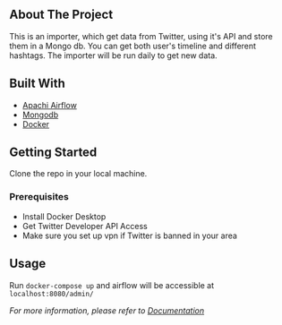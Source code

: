 <!-- ABOUT THE PROJECT -->
## About The Project

This is an importer, which get data from Twitter, using it's API and store them in a Mongo db. You can get both user's timeline and different hashtags.
The importer will be run daily to get new data.

## Built With

* [Apachi Airflow](https://airflow.apache.org/)
* [Mongodb](https://www.mongodb.com/)
* [Docker](https://www.docker.com/)


<!-- GETTING STARTED -->
## Getting Started

Clone the repo in your local machine.

### Prerequisites

* Install Docker Desktop
* Get Twitter Developer API Access
* Make sure you set up vpn if Twitter is banned in your area

<!-- USAGE EXAMPLE -->
## Usage

Run `docker-compose up` and airflow will be accessible at `localhost:8080/admin/`

_For more information, please refer to [Documentation](https://medium.com/)_
